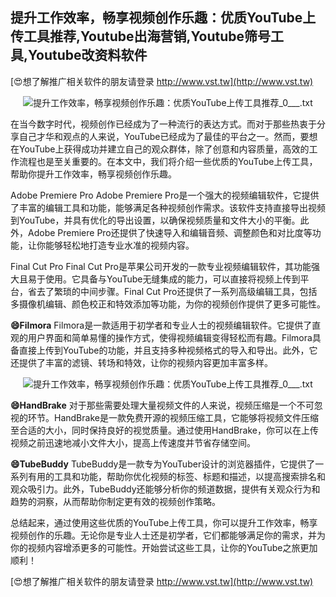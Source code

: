 ## **提升工作效率，畅享视频创作乐趣：优质YouTube上传工具推荐,Youtube出海营销,Youtube筛号工具,Youtube改资料软件**

[😍想了解推广相关软件的朋友请登录 http://www.vst.tw](http://www.vst.tw)

 <center><img src="https://vst.tw/MP4/tuiguang/png/2.png" alt="提升工作效率，畅享视频创作乐趣：优质YouTube上传工具推荐_0___.txt"></center>

在当今数字时代，视频创作已经成为了一种流行的表达方式。而对于那些热衷于分享自己才华和观点的人来说，YouTube已经成为了最佳的平台之一。然而，要想在YouTube上获得成功并建立自己的观众群体，除了创意和内容质量，高效的工作流程也是至关重要的。在本文中，我们将介绍一些优质的YouTube上传工具，帮助你提升工作效率，畅享视频创作乐趣。

Adobe Premiere Pro
Adobe Premiere Pro是一个强大的视频编辑软件，它提供了丰富的编辑工具和功能，能够满足各种视频创作需求。该软件支持直接导出视频到YouTube，并具有优化的导出设置，以确保视频质量和文件大小的平衡。此外，Adobe Premiere Pro还提供了快速导入和编辑音频、调整颜色和对比度等功能，让你能够轻松地打造专业水准的视频内容。

Final Cut Pro
Final Cut Pro是苹果公司开发的一款专业视频编辑软件，其功能强大且易于使用。它具备与YouTube无缝集成的能力，可以直接将视频上传到平台，省去了繁琐的中间步骤。Final Cut Pro还提供了一系列高级编辑工具，包括多摄像机编辑、颜色校正和特效添加等功能，为你的视频创作提供了更多可能性。

**😄Filmora**
Filmora是一款适用于初学者和专业人士的视频编辑软件。它提供了直观的用户界面和简单易懂的操作方式，使得视频编辑变得轻松而有趣。Filmora具备直接上传到YouTube的功能，并且支持多种视频格式的导入和导出。此外，它还提供了丰富的滤镜、转场和特效，让你的视频内容更加丰富多样。

 <center><img src="https://vst.tw/MP4/tuiguang/png/7.png" alt="提升工作效率，畅享视频创作乐趣：优质YouTube上传工具推荐_0___.txt"></center>

**😄HandBrake**
对于那些需要处理大量视频文件的人来说，视频压缩是一个不可忽视的环节。HandBrake是一款免费开源的视频压缩工具，它能够将视频文件压缩至合适的大小，同时保持良好的视觉质量。通过使用HandBrake，你可以在上传视频之前迅速地减小文件大小，提高上传速度并节省存储空间。

**😄TubeBuddy**
TubeBuddy是一款专为YouTuber设计的浏览器插件，它提供了一系列有用的工具和功能，帮助你优化视频的标签、标题和描述，以提高搜索排名和观众吸引力。此外，TubeBuddy还能够分析你的频道数据，提供有关观众行为和趋势的洞察，从而帮助你制定更有效的视频创作策略。

总结起来，通过使用这些优质的YouTube上传工具，你可以提升工作效率，畅享视频创作的乐趣。无论你是专业人士还是初学者，它们都能够满足你的需求，并为你的视频内容增添更多的可能性。开始尝试这些工具，让你的YouTube之旅更加顺利！

[😍想了解推广相关软件的朋友请登录 http://www.vst.tw](http://www.vst.tw)



